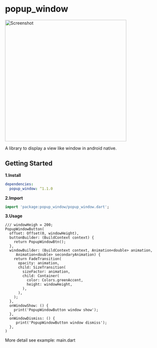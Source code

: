 # popup_window

<img src="screenshot/20190316_160029.gif"  height="400" alt="Screenshot"/> 

A library to display a view like window in android native.
## Getting Started

**1.Install**
```yaml
dependencies:
  popup_window: ^1.1.0
```

**2.Import**

```dart
import 'package:popup_window/popup_window.dart';
```

**3.Usage**
```
/// windowHeigh = 200;
PopupWindowButton(
  offset: Offset(0, windowHeight),
  buttonBuilder: (BuildContext context) {
    return PopupWindowBtn();
  },
  windowBuilder: (BuildContext context, Animation<double> animation,
     Animation<double> secondaryAnimation) {
    return FadeTransition(
      opacity: animation,
      child: SizeTransition(
        sizeFactor: animation,
        child: Container(
          color: Colors.greenAccent,
          height: windowHeight,
        ),
      ),
    );
  },
  onWindowShow: () {
    print('PopupWindowButton window show');
  },
  onWindowDismiss: () {
     print('PopupWindowButton window dismiss');
  },
)
```

More detail see example: main.dart

